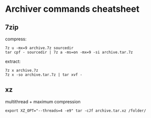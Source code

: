 Archiver commands cheatsheet
============================

## 7zip

compress:

    7z u -mx=9 archive.7z sourcedir
    tar cpf - sourcedir | 7z a -ms=on -mx=9 -si archive.tar.7z

extract:

    7z x archive.7z
    7z x -so archive.tar.7z | tar xvf -

## xz

multithread + maximum compression

    export XZ_OPT="--threads=4 -e9" tar -cJf archive.tar.xz /folder/
